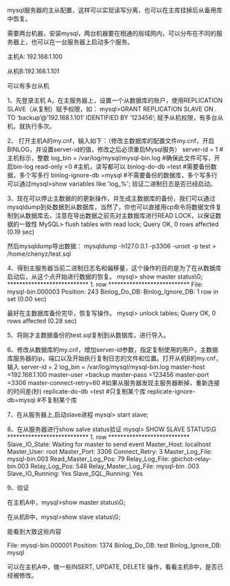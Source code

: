 mysql服务器的主从配置，这样可以实现读写分离，也可以在主库挂掉后从备用库中恢复。

需要两台机器，安装mysql，两台机器要在相通的局域网内，可以分布在不同的服务器上，也可以在一台服务器上启动多个服务。
 
主机A: 192.168.1.100

从机B:192.168.1.101

可以有多台从机

1、先登录主机 A，在主服务器上，设置一个从数据库的账户，使用REPLICATION SLAVE（从复制）赋予权限，如：
mysql>GRANT REPLICATION SLAVE ON *.* TO ‘backup’@’192.168.1.101‘ IDENTIFIED BY ‘123456’;
赋予从机权限，有多台从机，就执行多次。

2、 打开主机A的my.cnf，输入如下：（修改主数据库的配置文件my.cnf，开启BINLOG，并设置server-id的值，修改之后必须重启Mysql服务）
server-id               = 1    #主机标示，整数
log_bin                 = /var/log/mysql/mysql-bin.log   #确保此文件可写，开启bin-log
read-only              =0  #主机，读写都可以
binlog-do-db         =test   #需要备份数据，多个写多行
binlog-ignore-db    =mysql #不需要备份的数据库，多个写多行
可以通过mysql>show variables like 'log_%'; 验证二进制日志是否已经启动。
 
3、现在可以停止主数据的的更新操作，并生成主数据库的备份，我们可以通过mysqldump到处数据到从数据库，当然了，你也可以直接用cp命令将数据文件复制到从数据库去，注意在导出数据之前先对主数据库进行READ LOCK，以保证数据的一致性
MySQL> flush tables with read lock;
Query OK, 0 rows affected (0.19 sec)

然后mysqldump导出数据：
mysqldump -h127.0.0.1 -p3306 -uroot -p test > /home/chenyz/test.sql
 
4、得到主服务器当前二进制日志名和偏移量，这个操作的目的是为了在从数据库启动后，从这个点开始进行数据的恢复。
mysql> show master status\G;
*************************** 1. row ***************************
File: mysql-bin.000003
Position: 243
Binlog_Do_DB:
Binlog_Ignore_DB:
1 row in set (0.00 sec)
 
最好在主数据库备份完毕，恢复写操作。
mysql> unlock tables;
Query OK, 0 rows affected (0.28 sec)
 
5、将刚才主数据备份的test.sql复制到从数据库，进行导入。
 
6、修改从数据库的my.cnf，增加server-id参数，指定复制使用的用户，主数据库服务器的ip，端口以及开始执行复制日志的文件和位置。打开从机B的my.cnf，输入
server-id               = 2
log_bin                 = /var/log/mysql/mysql-bin.log
master-host     =192.168.1.100
master-user     =backup
master-pass     =123456
master-port     =3306
master-connect-retry=60 #如果从服务器发现主服务器断掉，重新连接的时间差(秒)
replicate-do-db =test #只复制某个库
replicate-ignore-db=mysql #不复制某个库

 
7、在从服务器上,启动slave进程
mysql> start slave;
 
8、在从服务器进行show salve status验证
mysql> SHOW SLAVE STATUS\G
*************************** 1. row ***************************
Slave_IO_State: Waiting for master to send event
Master_Host: localhost
Master_User: root
Master_Port: 3306
Connect_Retry: 3
Master_Log_File: mysql-bin.003
Read_Master_Log_Pos: 79
Relay_Log_File: gbichot-relay-bin.003
Relay_Log_Pos: 548
Relay_Master_Log_File: mysql-bin .003
Slave_IO_Running: Yes
Slave_SQL_Running: Yes

9、验证

在主机A中，mysql>show master status\G;

在从机B中，mysql>show slave status\G;

能看到大致这些内容

File: mysql-bin.000001
Position: 1374
Binlog_Do_DB: test
Binlog_Ignore_DB: mysql

可以在主机A中，做一些INSERT, UPDATE, DELETE 操作，看看主机B中，是否已经被修改。